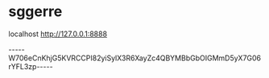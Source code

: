 # sggerre

localhost
http://127.0.0.1:8888

-----W706eCnKhjG5KVRCCPI82yiSylX3R6XayZc4QBYMBbGbOIGMmD5yX7G06rYFL3zp-----
